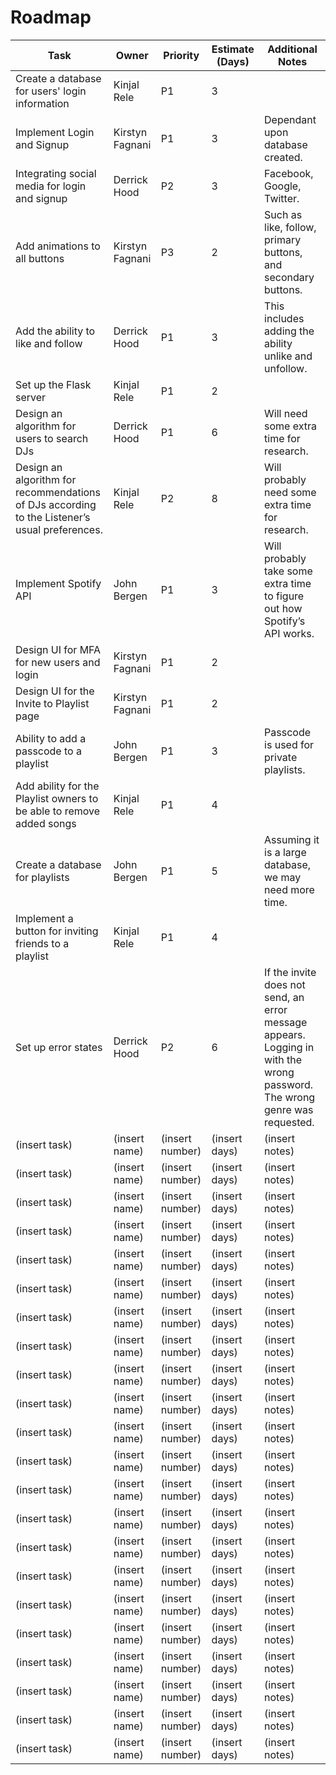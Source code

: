# Roadmap

| Task | Owner | Priority | Estimate (Days) | Additional Notes
|-|-|-|-|-|
| Create a database for users' login information | Kinjal Rele | P1 | 3 |  |
| Implement Login and Signup | Kirstyn Fagnani | P1 | 3 | Dependant upon database created. |
| Integrating social media for login and signup | Derrick Hood | P2 | 3 | Facebook, Google, Twitter. |
| Add animations to all buttons | Kirstyn Fagnani | P3 | 2 | Such as like, follow, primary buttons, and secondary buttons. |
| Add the ability to like and follow | Derrick Hood | P1 | 3 | This includes adding the ability unlike and unfollow. |
| Set up the Flask server | Kinjal Rele | P1 | 2 |  |
| Design an algorithm for users to search DJs | Derrick Hood | P1 | 6 | Will need some extra time for research. |
| Design an algorithm for recommendations of DJs according to the Listener’s usual preferences. | Kinjal Rele | P2 | 8 | Will probably need some extra time for research. |
| Implement Spotify API | John Bergen | P1 | 3 | Will probably take some extra time to figure out how Spotify’s API works. |
| Design UI for MFA for new users and login | Kirstyn Fagnani | P1 | 2 |  |
| Design UI for the Invite to Playlist page | Kirstyn Fagnani | P1 | 2 |  |
| Ability to add a passcode to a playlist | John Bergen | P1 | 3 | Passcode is used for private playlists. |
| Add ability for the Playlist owners to be able to remove added songs | Kinjal Rele | P1 | 4 |  |
| Create a database for playlists | John Bergen | P1 | 5 | Assuming it is a large database, we may need more time. |
| Implement a button for inviting friends to a playlist | Kinjal Rele | P1 | 4 |  |
| Set up error states | Derrick Hood | P2 | 6 | If the invite does not send, an error message appears. Logging in with the wrong password. The wrong genre was requested. |
| (insert task) | (insert name) | (insert number) | (insert days) | (insert notes) |
| (insert task) | (insert name) | (insert number) | (insert days) | (insert notes) |
| (insert task) | (insert name) | (insert number) | (insert days) | (insert notes) |
| (insert task) | (insert name) | (insert number) | (insert days) | (insert notes) |
| (insert task) | (insert name) | (insert number) | (insert days) | (insert notes) |
| (insert task) | (insert name) | (insert number) | (insert days) | (insert notes) |
| (insert task) | (insert name) | (insert number) | (insert days) | (insert notes) |
| (insert task) | (insert name) | (insert number) | (insert days) | (insert notes) |
| (insert task) | (insert name) | (insert number) | (insert days) | (insert notes) |
| (insert task) | (insert name) | (insert number) | (insert days) | (insert notes) |
| (insert task) | (insert name) | (insert number) | (insert days) | (insert notes) |
| (insert task) | (insert name) | (insert number) | (insert days) | (insert notes) |
| (insert task) | (insert name) | (insert number) | (insert days) | (insert notes) |
| (insert task) | (insert name) | (insert number) | (insert days) | (insert notes) |
| (insert task) | (insert name) | (insert number) | (insert days) | (insert notes) |
| (insert task) | (insert name) | (insert number) | (insert days) | (insert notes) |
| (insert task) | (insert name) | (insert number) | (insert days) | (insert notes) |
| (insert task) | (insert name) | (insert number) | (insert days) | (insert notes) |
| (insert task) | (insert name) | (insert number) | (insert days) | (insert notes) |
| (insert task) | (insert name) | (insert number) | (insert days) | (insert notes) |
| (insert task) | (insert name) | (insert number) | (insert days) | (insert notes) |
| (insert task) | (insert name) | (insert number) | (insert days) | (insert notes) |
